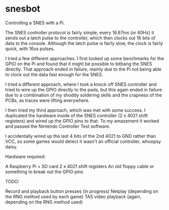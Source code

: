 snesbot
=======

Controlling a SNES with a Pi.


The SNES controller protocol is fairly simple, every 16.67ms (or 60Hz) it sends out a latch pulse to the controller, which then clocks out 16 bits of data to the console.  Although the latch pulse is fairly slow, the clock is fairly quick, with 16us pulses.

I tried a few different approaches.  I first looked up some benchmarks for the GPIO on the Pi and found that it might be possible to bitbang the SNES directly.  That approach ended in failure, mainly due to the Pi not being able to clock out the data fast enough for the SNES.

I tried a different approach, where I took a knock off SNES controller and tried to wire up the GPIO directly to the pads, but this again ended in failure due to a combination of my shoddy soldering skills and the crapness of the PCBs, as traces were lifting everywhere.

I then tried my third approach, which was met with some success.  I duplicated the hardware inside of the SNES controller (2 x 4021 shift registers) and wired up the GPIO pins to that.  To my amazement it worked and passed the Nintendo Controller Test software.

I accidentally wired up the last 4 bits of the 2nd 4021 to GND rather than VCC, so some games would detect it wasn't an official controller, whoopsy daisy.

Hardware required:

A Raspberry Pi + SD card
2 x 4021 shift registers
An old floppy cable or something to break out the GPIO pins


TODO:

Record and playback button presses (in progress)
Netplay (depending on the RNG method used by each game)
TAS video playback (again, depending on the RNG method used)
